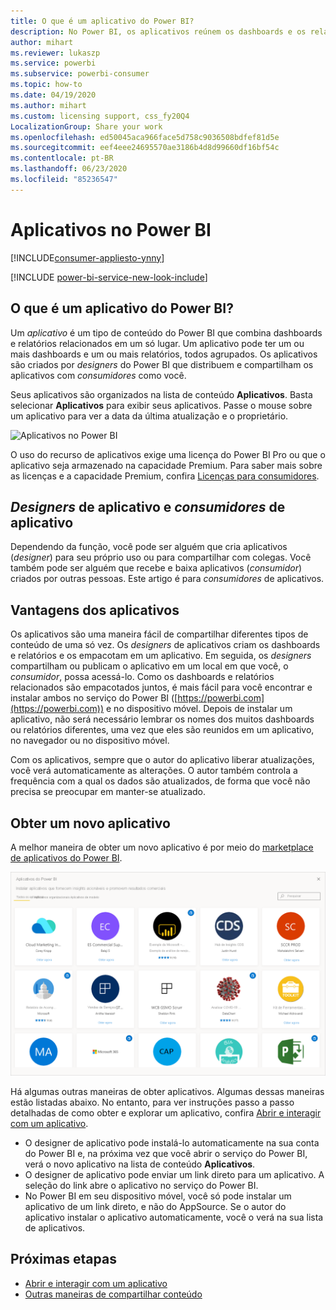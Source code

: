 ```yaml
---
title: O que é um aplicativo do Power BI?
description: No Power BI, os aplicativos reúnem os dashboards e os relatórios relacionados em um só local.
author: mihart
ms.reviewer: lukaszp
ms.service: powerbi
ms.subservice: powerbi-consumer
ms.topic: how-to
ms.date: 04/19/2020
ms.author: mihart
ms.custom: licensing support, css_fy20Q4
LocalizationGroup: Share your work
ms.openlocfilehash: ed50045aca966face5d758c9036508bdfef81d5e
ms.sourcegitcommit: eef4eee24695570ae3186b4d8d99660df16bf54c
ms.contentlocale: pt-BR
ms.lasthandoff: 06/23/2020
ms.locfileid: "85236547"
---
```

# <a name="apps-in-power-bi"></a>Aplicativos no Power BI

[!INCLUDE[consumer-appliesto-ynny](../includes/consumer-appliesto-ynny.md)]

[!INCLUDE [power-bi-service-new-look-include](../includes/power-bi-service-new-look-include.md)]

## <a name="what-is-a-power-bi-app"></a>O que é um aplicativo do Power BI?
Um *aplicativo* é um tipo de conteúdo do Power BI que combina dashboards e relatórios relacionados em um só lugar. Um aplicativo pode ter um ou mais dashboards e um ou mais relatórios, todos agrupados. Os aplicativos são criados por *designers* do Power BI que distribuem e compartilham os aplicativos com *consumidores* como você. 

Seus aplicativos são organizados na lista de conteúdo **Aplicativos**. Basta selecionar **Aplicativos** para exibir seus aplicativos. Passe o mouse sobre um aplicativo para ver a data da última atualização e o proprietário. 

![Aplicativos no Power BI](./media/end-user-apps/power-bi-apps.png)


O uso do recurso de aplicativos exige uma licença do Power BI Pro ou que o aplicativo seja armazenado na capacidade Premium. Para saber mais sobre as licenças e a capacidade Premium, confira [Licenças para consumidores](end-user-license.md).

## <a name="app-designers-and-app-consumers"></a>*Designers* de aplicativo e *consumidores* de aplicativo
Dependendo da função, você pode ser alguém que cria aplicativos (*designer*) para seu próprio uso ou para compartilhar com colegas. Você também pode ser alguém que recebe e baixa aplicativos (*consumidor*) criados por outras pessoas. Este artigo é para *consumidores* de aplicativos.

## <a name="advantages-of-apps"></a>Vantagens dos aplicativos
Os aplicativos são uma maneira fácil de compartilhar diferentes tipos de conteúdo de uma só vez. Os *designers* de aplicativos criam os dashboards e relatórios e os empacotam em um aplicativo. Em seguida, os *designers* compartilham ou publicam o aplicativo em um local em que você, o *consumidor*, possa acessá-lo. Como os dashboards e relatórios relacionados são empacotados juntos, é mais fácil para você encontrar e instalar ambos no serviço do Power BI ([https://powerbi.com](https://powerbi.com)) e no dispositivo móvel. Depois de instalar um aplicativo, não será necessário lembrar os nomes dos muitos dashboards ou relatórios diferentes, uma vez que eles são reunidos em um aplicativo, no navegador ou no dispositivo móvel.

Com os aplicativos, sempre que o autor do aplicativo liberar atualizações, você verá automaticamente as alterações. O autor também controla a frequência com a qual os dados são atualizados, de forma que você não precisa se preocupar em manter-se atualizado. 

<!-- add conceptual art -->
## <a name="get-a-new-app"></a>Obter um novo aplicativo
A melhor maneira de obter um novo aplicativo é por meio do [marketplace de aplicativos do Power BI](https://app.powerbi.com/groups/me/getapps/apps).

![Marketplace de aplicativos do Power BI](./media/end-user-apps/power-bi-app-marketplace.png)

Há algumas outras maneiras de obter aplicativos. Algumas dessas maneiras estão listadas abaixo. No entanto, para ver instruções passo a passo detalhadas de como obter e explorar um aplicativo, confira [Abrir e interagir com um aplicativo](end-user-app-view.md).

* O designer de aplicativo pode instalá-lo automaticamente na sua conta do Power BI e, na próxima vez que você abrir o serviço do Power BI, verá o novo aplicativo na lista de conteúdo **Aplicativos**. 
* O designer de aplicativo pode enviar um link direto para um aplicativo. A seleção do link abre o aplicativo no serviço do Power BI.
* No Power BI em seu dispositivo móvel, você só pode instalar um aplicativo de um link direto, e não do AppSource. Se o autor do aplicativo instalar o aplicativo automaticamente, você o verá na sua lista de aplicativos. 

## <a name="next-steps"></a>Próximas etapas
* [Abrir e interagir com um aplicativo](end-user-app-view.md)
* [Outras maneiras de compartilhar conteúdo](end-user-shared-with-me.md)

